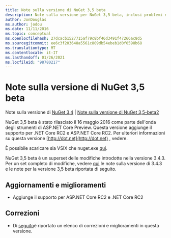 ```yaml
---
title: Note sulla versione di NuGet 3,5 beta
description: Note sulla versione per NuGet 3,5 beta, inclusi problemi noti, correzioni di bug, funzionalità aggiunte e DCR.
author: JonDouglas
ms.author: jodou
ms.date: 11/11/2016
ms.topic: conceptual
ms.openlocfilehash: 27dcacb1527715af79c8bf46d3491f47266ac8d5
ms.sourcegitcommit: ee6c3f203648a5561c809db54ebeb1d0f0598b68
ms.translationtype: MT
ms.contentlocale: it-IT
ms.lasthandoff: 01/26/2021
ms.locfileid: "98780217"
---
```

# <a name="nuget-35-beta-release-notes"></a>Note sulla versione di NuGet 3,5 beta

Note sulla versione di [NuGet 3,4](../release-notes/nuget-3.4.md)  |  [Note sulla versione di NuGet 3,5-beta2](../release-notes/nuget-3.5-Beta2.md)

NuGet 3,5 beta è stato rilasciato il 16 maggio 2016 come parte dell'onda degli strumenti di ASP.NET Core Preview. Questa versione aggiunge il supporto per .NET Core RC2 e ASP.NET Core RC2. Per ulteriori informazioni su questa versione [http://dot.net](http://dot.net) , vedere.

È possibile scaricare sia VSIX che nuget.exe [qui](https://dist.nuget.org/index.html).

NuGet 3,5 beta è un superset delle modifiche introdotte nella versione 3.4.3. Per un set completo di modifiche, vedere [qui](https://github.com/NuGet/Home/issues?q=is%3Aissue+milestone%3A3.4.3+is%3Aclosed) le note sulla versione di 3.4.3 e le note per la versione 3,5 beta riportata di seguito.

## <a name="updates-and-improvements"></a>Aggiornamenti e miglioramenti

* Aggiunge il supporto per ASP.NET Core RC2 e .NET Core RC2

## <a name="fixes"></a>Correzioni

* Di [seguito](https://github.com/NuGet/Home/issues?q=is%3Aissue+milestone%3A%223.5+Beta%22+is%3Aclosed)è riportato un elenco di correzioni e miglioramenti in questa versione.